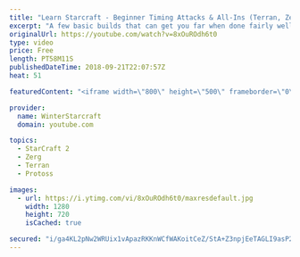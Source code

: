 ```yaml
---
title: "Learn Starcraft - Beginner Timing Attacks & All-Ins (Terran, Zerg & Protoss)"
excerpt: "A few basic builds that can get you far when done fairly well. Also important is how not to overextend and lose everything."
originalUrl: https://youtube.com/watch?v=8xOuROdh6t0
type: video
price: Free
length: PT58M11S
publishedDateTime: 2018-09-21T22:07:57Z
heat: 51

featuredContent: "<iframe width=\"800\" height=\"500\" frameborder=\"0\" src=\"https://www.youtube.com/embed/8xOuROdh6t0\" allow=\"accelerometer; autoplay; encrypted-media; gyroscope; picture-in-picture\" allowfullscreen></iframe>"

provider:
  name: WinterStarcraft
  domain: youtube.com

topics:
  - StarCraft 2
  - Zerg
  - Terran
  - Protoss

images:
  - url: https://i.ytimg.com/vi/8xOuROdh6t0/maxresdefault.jpg
    width: 1280
    height: 720
    isCached: true

secured: "i/ga4KL2pNw2WRUix1vApazRKKnWCfWAKoitCeZ/StA+Z3npjEeTAGLI9asP2U6MTfxrP3VcRLXo/m7n71z+3NOnP1fgX/Kw8sByuABnCBY/QhJFvXqJ+CAafTGD6ZQoy+TCjK1xsM1SwGZmQyTsi3UR8FNtYCYtNxLCW/u/1vFIaLUusC+hkmdBJe8fN2pIUdhkJyvzvY8uwxzZLlR2RmY3yMkVGfo0+MwbCDOqHFbi7kBY/mgBiSpt6LP7hp/8Qk02x7xT2feBAQKi4oOfCm7Y9PkCubxFqhpSoB/7DT9YGKCrVXGCCbl31k3FRFsnhYSoTHKGcGSZZvP8mDLBTHd87RxkVRKrDqQr09wXS8kRa4z65HfgGxBYsF0AsDMYFSWsl1/genxfrBjQwjjYWf7zI7AFd1LcpH1+4f3KIpM=;NUNmup/8uFu5Sj1SHPGQbg=="
---
```


